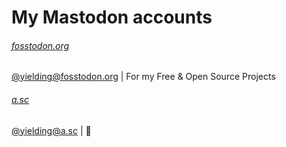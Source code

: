 # My Mastodon accounts

###### [fosstodon.org](https://fosstodon.org)

[@yielding@fosstodon.org](https://fosstodon.org/web/@yielding) | For my Free & Open Source Projects

###### [a.sc](https://a.sc)
[@yielding@a.sc](https://a.sc/@yielding) | :shrug:

